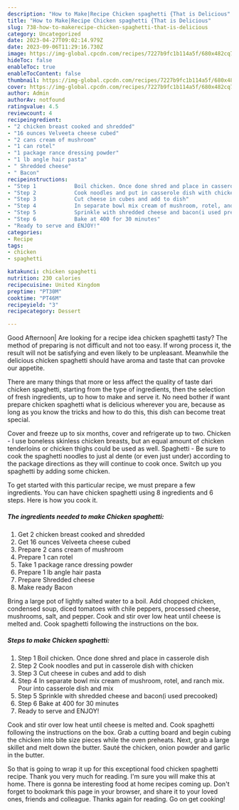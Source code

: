 ```yaml
---
description: "How to Make|Recipe Chicken spaghetti {That is Delicious"
title: "How to Make|Recipe Chicken spaghetti {That is Delicious"
slug: 738-how-to-makerecipe-chicken-spaghetti-that-is-delicious
category: Uncategorized
date: 2023-04-27T09:02:14.979Z
date: 2023-09-06T11:29:16.730Z
image: https://img-global.cpcdn.com/recipes/7227b9fc1b114a5f/680x482cq70/chicken-spaghetti-recipe-main-photo.jpg
hideToc: false
enableToc: true
enableTocContent: false
thumbnail: https://img-global.cpcdn.com/recipes/7227b9fc1b114a5f/680x482cq70/chicken-spaghetti-recipe-main-photo.jpg
cover: https://img-global.cpcdn.com/recipes/7227b9fc1b114a5f/680x482cq70/chicken-spaghetti-recipe-main-photo.jpg
author: Admin
authorAv: notfound
ratingvalue: 4.5
reviewcount: 4
recipeingredient:
- "2 chicken breast cooked and shredded"
- "16 ounces Velveeta cheese cubed"
- "2 cans cream of mushroom"
- "1 can rotel"
- "1 package rance dressing powder"
- "1 lb angle hair pasta"
- " Shredded cheese"
- " Bacon"
recipeinstructions:
- "Step 1            Boil chicken. Once done shred and place in casserole dish"
- "Step 2            Cook noodles and put in casserole dish with chicken"
- "Step 3            Cut cheese in cubes and add to dish"
- "Step 4            In separate bowl mix cream of mushroom, rotel, and ranch mix. Pour into casserole dish and mix"
- "Step 5            Sprinkle with shredded cheese and bacon(i used precooked)"
- "Step 6            Bake at 400 for 30 minutes"
- "Ready to serve and ENJOY!"
categories:
- Recipe
tags:
- chicken
- spaghetti

katakunci: chicken spaghetti 
nutrition: 230 calories
recipecuisine: United Kingdom
preptime: "PT30M"
cooktime: "PT46M"
recipeyield: "3"
recipecategory: Dessert

---
```



Good Afternoon| Are looking for a recipe idea chicken spaghetti tasty? The method of preparing is not difficult and not too easy. If wrong process it, the result will not be satisfying and even likely to be unpleasant. Meanwhile the delicious chicken spaghetti should have aroma and taste that can provoke our appetite.






There are many things that more or less affect the quality of taste dari chicken spaghetti, starting from the type of ingredients, then the selection of fresh ingredients, up to how to make and serve it. No need bother if want prepare chicken spaghetti what is delicious wherever you are, because as long as you know the tricks and how to do this, this dish can become treat special.


Cover and freeze up to six months, cover and refrigerate up to two. Chicken - I use boneless skinless chicken breasts, but an equal amount of chicken tenderloins or chicken thighs could be used as well. Spaghetti - Be sure to cook the spaghetti noodles to just al dente (or even just under) according to the package directions as they will continue to cook once. Switch up you spaghetti by adding some chicken.


To get started with this particular recipe, we must prepare a few ingredients. You can have chicken spaghetti using 8 ingredients and 6 steps. Here is how you cook it.

<!--inarticleads1-->

##### The ingredients needed to make Chicken spaghetti:

1. Get 2 chicken breast cooked and shredded
1. Get 16 ounces Velveeta cheese cubed
1. Prepare 2 cans cream of mushroom
1. Prepare 1 can rotel
1. Take 1 package rance dressing powder
1. Prepare 1 lb angle hair pasta
1. Prepare  Shredded cheese
1. Make ready  Bacon


Bring a large pot of lightly salted water to a boil. Add chopped chicken, condensed soup, diced tomatoes with chile peppers, processed cheese, mushrooms, salt, and pepper. Cook and stir over low heat until cheese is melted and. Cook spaghetti following the instructions on the box. 

<!--inarticleads2-->

##### Steps to make Chicken spaghetti:

1. Step 1            Boil chicken. Once done shred and place in casserole dish
1. Step 2            Cook noodles and put in casserole dish with chicken
1. Step 3            Cut cheese in cubes and add to dish
1. Step 4            In separate bowl mix cream of mushroom, rotel, and ranch mix. Pour into casserole dish and mix
1. Step 5            Sprinkle with shredded cheese and bacon(i used precooked)
1. Step 6            Bake at 400 for 30 minutes
1. Ready to serve and ENJOY!

Cook and stir over low heat until cheese is melted and. Cook spaghetti following the instructions on the box. Grab a cutting board and begin cubing the chicken into bite size pieces while the oven preheats. Next, grab a large skillet and melt down the butter. Sauté the chicken, onion powder and garlic in the butter. 

So that is going to wrap it up for this exceptional food chicken spaghetti recipe. Thank you very much for reading. I'm sure you will make this at home. There is gonna be interesting food at home recipes coming up. Don't forget to bookmark this page in your browser, and share it to your loved ones, friends and colleague. Thanks again for reading. Go on get cooking!
